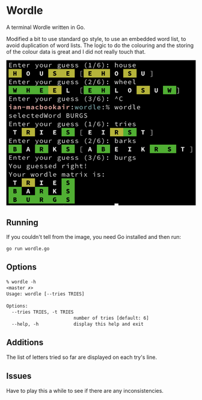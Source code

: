 # Wordle

A terminal Wordle written in Go.

Modified a bit to use standard go style, to use an embedded word list, to avoid
duplication of word lists. The logic to do the colouring and the storing of the
colour data is great and I did not really touch that.

![Example](assets/example.png)

## Running

If you couldn't tell from the image, you need Go installed and then run:

```
go run wordle.go
```

## Options

```
% wordle -h                                                                                                   <master ✗>
Usage: wordle [--tries TRIES]

Options:
  --tries TRIES, -t TRIES
                         number of tries [default: 6]
  --help, -h             display this help and exit
```

## Additions

The list of letters tried so far are displayed on each try's line.

## Issues

Have to play this a while to see if there are any inconsistencies.